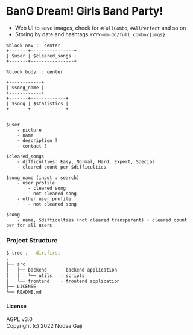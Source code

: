 # BanG Dream! Girls Band Party!
- Web UI to save images, check for `#FullCombo`, `#AllPerfect` and so on
- Storing by date and hashtags `YYYY-mm-dd/full_combo/{imgs}`

```
%block nav :: center
+-------+----------------+
| $user | $cleared_songs |
+-------+----------------+

%block body :: center

+------------+
| $song_name |
+------------+
+-------+-------------+
| $song | $statistics |
+-------+-------------+


$user
	- picture
	- name
	- description ?
	- contact ?

$cleared_songs
	- difficulties: Easy, Normal, Hard, Expert, Special
	- cleared count per $difficulties

$song_name (input : search)
	- user profile
		- cleared song
		- not cleared song
	- other user profile
		- not cleared song

$song
	- name, $difficulties (not cleared transparent) + cleared count per for all users
```

### Project Structure
```bash
$ tree . --dirsfirst
.
├── src
│   ├── backend		- backend application
│   │   └── utils	- scripts
│   └── frontend	- frontend application
├── LICENSE
└── README.md
```

#### License
AGPL v3.0
<br />
Copyright (c) 2022 Nodaa Gaji
